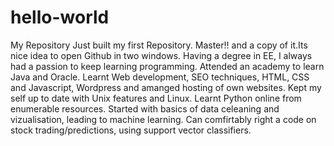 # hello-world
My Repository
Just built my first Repository. Master!! and a copy of it.Its nice idea to open Github in two windows.
Having a degree in EE, I always had a passion to keep learning programming.
Attended an academy to learn Java and Oracle.
Learnt Web development, SEO techniques, HTML, CSS and Javascript, Wordpress and amanged hosting of own websites. 
Kept my self up to date with Unix features and Linux.
Learnt Python online from enumerable resources.
Started with basics of data celeaning and vizualisation, leading to machine learning.
Can comfirtably right a code on stock trading/predictions, using support vector classifiers.
